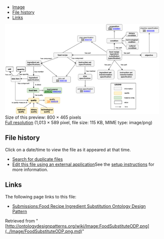 * [Image](../Image/FoodSubstituteODP.png.md#file)
* [File history](../Image/FoodSubstituteODP.png.md#filehistory)
* [Links](../Image/FoodSubstituteODP.png.md#filelinks)

[![Image:FoodSubstituteODP.png](../images/thumb/e/e7/FoodSubstituteODP.png/800px-FoodSubstituteODP.png)](../images/e/e7/FoodSubstituteODP.png)  
Size of this preview: 800 × 465 pixels  
[Full resolution](../images/e/e7/FoodSubstituteODP.png)‎ (1,013 × 589 pixel, file size: 115 KB, MIME type: image/png)

## File history

Click on a date/time to view the file as it appeared at that time.



  
* [Search for duplicate files](http://ontologydesignpatterns.org/wiki/Special:FileDuplicateSearch/FoodSubstituteODP.png "Special:FileDuplicateSearch/FoodSubstituteODP.png")
* [Edit this file using an external application](http://ontologydesignpatterns.org/wiki/index.php?title=Image:FoodSubstituteODP.png&action=edit&externaledit=true&mode=file "Image:FoodSubstituteODP.png")See the [setup instructions](http://www.mediawiki.org/wiki/Manual:External_editors "http://www.mediawiki.org/wiki/Manual:External_editors") for more information.

## Links



The following page links to this file:


* [Submissions:Food Recipe Ingredient Substitution Ontology Design Pattern](../Submissions/Food_Recipe_Ingredient_Substitution_Ontology_Design_Pattern.md "Submissions:Food Recipe Ingredient Substitution Ontology Design Pattern")


Retrieved from "[http://ontologydesignpatterns.org/wiki/Image:FoodSubstituteODP.png](../Image/FoodSubstituteODP.png.md)"